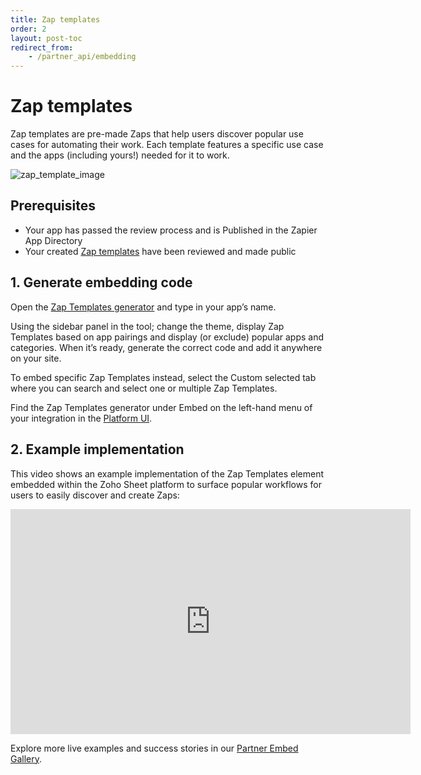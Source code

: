 ```yaml
---
title: Zap templates
order: 2
layout: post-toc
redirect_from: 
    - /partner_api/embedding
---
```


# Zap templates

Zap templates are pre-made Zaps that help users discover popular use cases for automating their work. Each template features a specific use case and the apps (including yours!) needed for it to work.

![zap_template_image](https://cdn.zappy.app/261ccbda7c2aa7f87618983f05ca353a.png)

## Prerequisites 

- Your app has passed the review process and is Published in the Zapier App Directory
- Your created [Zap templates](https://platform.zapier.com/publish/zap-templates) have been reviewed and made public 

## 1. Generate embedding code

Open the [Zap Templates generator](https://zapier.com/partner/solutions/plug-and-play) and type in your app’s name. 

Using the sidebar panel in the tool; change the theme, display Zap Templates based on app pairings and display (or exclude) popular apps and categories. When it’s ready, generate the correct code and add it anywhere on your site.

To embed specific Zap Templates instead, select the Custom selected tab where you can search and select one or multiple Zap Templates.

Find the Zap Templates generator under Embed on the left-hand menu of your integration in the [Platform UI](https://developer.zapier.com/).

## 2. Example implementation

This video shows an example implementation of the Zap Templates element embedded within the Zoho Sheet platform to surface popular workflows for users to easily discover and create Zaps:

<iframe allowtransparency="true" title="Wistia video player" allowFullscreen frameborder="0" scrolling="no" class="wistia_embed" name="wistia_embed" src="https://fast.wistia.net/embed/iframe/hg0qtkr80v" width="640" height="360"></iframe>

Explore more live examples and success stories in our [Partner Embed Gallery](https://zapier.com/developer-platform/partner-embeds).